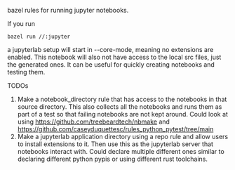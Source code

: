 bazel rules for running jupyter notebooks.

If you run
```bazel
bazel run //:jupyter
```
a jupyterlab setup will start in --core-mode, meaning no extensions are enabled. This notebook will also not have access to the local src files, just the generated ones. It can be useful for quickly creating notebooks and testing them.

TODOs
1. Make a notebook_directory rule that has access to the notebooks in that source directory. This also collects all the notebooks and runs them as part of a test so that failing notebooks are not kept around. Could look at using https://github.com/treebeardtech/nbmake and https://github.com/caseyduquettesc/rules_python_pytest/tree/main
1. Make a jupyterlab application directory using a repo rule and allow users to install extensions to it. Then use this as the jupyterlab server that notebooks interact with. Could declare multiple different ones similar to declaring different python pypis or using different rust toolchains.

